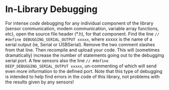 # In-Library Debugging <!-- {#page_code_debugging} -->

For intense _code_ debugging for any individual component of the library (sensor communication, modem communication, variable array functions, etc), open the source file header (\*.h), for that component.
Find the line `// #define DEBUGGING_SERIAL_OUTPUT xxxxx`, where xxxxx is the name of a serial output (ie, Serial or USBSerial).
Remove the two comment slashes from that line.
Then recompile and upload your code.
This will (sometimes dramatically) increase the number of statements going out to the debugging serial port.
A few sensors also the line `// #define DEEP_DEBUGGING_SERIAL_OUTPUT xxxxx`, un-commenting of which will send even more information to the defined port.
Note that this type of debugging is intended to help find errors in the code of this library, not problems with the results given by any sensors!
